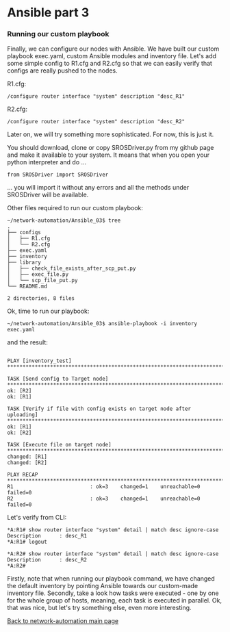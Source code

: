 # Ansible part 3

### Running our custom playbook

Finally, we can configure our nodes with Ansible. We have built our custom playbook exec.yaml, custom Ansible modules and inventory file. Let's add some simple config to R1.cfg and R2.cfg so that we can easily verify that configs are really pushed to the nodes.

R1.cfg:
```
/configure router interface "system" description "desc_R1"
```

R2.cfg:
```
/configure router interface "system" description "desc_R2"
```

Later on, we will try something more sophisticated. For now, this is just it.

You should download, clone or copy SROSDriver.py from my github page and make it available to your system. It means that when you open your python interpreter and do ...

```
from SROSDriver import SROSDriver
```

... you will import it without any errors and all the methods under SROSDriver will be available.

Other files required to run our custom playbook:
```
~/network-automation/Ansible_03$ tree
.
├── configs
│   ├── R1.cfg
│   └── R2.cfg
├── exec.yaml
├── inventory
├── library
│   ├── check_file_exists_after_scp_put.py
│   ├── exec_file.py
│   └── scp_file_put.py
└── README.md

2 directories, 8 files
```

Ok, time to run our playbook:

```
~/network-automation/Ansible_03$ ansible-playbook -i inventory exec.yaml
```

and the result:

```

PLAY [inventory_test] *******************************************************************************************************************************************

TASK [Send config to Target node] *******************************************************************************************************************************
ok: [R2]
ok: [R1]

TASK [Verify if file with config exists on target node after uploading] *****************************************************************************************
ok: [R1]
ok: [R2]

TASK [Execute file on target node] ******************************************************************************************************************************
changed: [R1]
changed: [R2]

PLAY RECAP ******************************************************************************************************************************************************
R1                         : ok=3    changed=1    unreachable=0    failed=0   
R2                         : ok=3    changed=1    unreachable=0    failed=0 
```

Let's verify from CLI:

```
*A:R1# show router interface "system" detail | match desc ignore-case 
Description      : desc_R1
*A:R1# logout

*A:R2# show router interface "system" detail | match desc ignore-case 
Description      : desc_R2
*A:R2#
```

Firstly, note that when running our playbook command, we have changed the default inventory by pointing Ansible towards our custom-made inventory file. Secondly, take a look how tasks were executed - one by one for the whole group of hosts, meaning, each task is executed in parallel.
Ok, that was nice, but let's try something else, even more interesting.

[Back to network-automation main page](/../../)